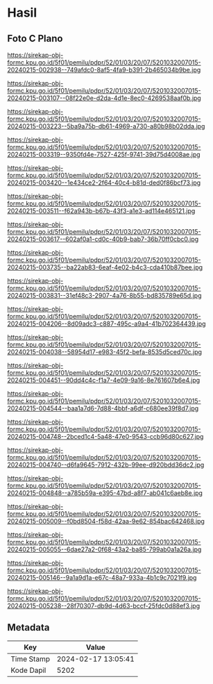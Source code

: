 # Hasil

## Foto C Plano

https://sirekap-obj-formc.kpu.go.id/5f01/pemilu/pdpr/52/01/03/20/07/5201032007015-20240215-002938--749afdc0-8af5-4fa9-b391-2b465034b9be.jpg

https://sirekap-obj-formc.kpu.go.id/5f01/pemilu/pdpr/52/01/03/20/07/5201032007015-20240215-003107--08f22e0e-d2da-4d1e-8ec0-4269538aaf0b.jpg

https://sirekap-obj-formc.kpu.go.id/5f01/pemilu/pdpr/52/01/03/20/07/5201032007015-20240215-003223--5ba9a75b-db61-4969-a730-a80b98b02dda.jpg

https://sirekap-obj-formc.kpu.go.id/5f01/pemilu/pdpr/52/01/03/20/07/5201032007015-20240215-003319--9350fd4e-7527-425f-9741-39d75d4008ae.jpg

https://sirekap-obj-formc.kpu.go.id/5f01/pemilu/pdpr/52/01/03/20/07/5201032007015-20240215-003420--1e434ce2-2f64-40c4-b81d-ded0f86bcf73.jpg

https://sirekap-obj-formc.kpu.go.id/5f01/pemilu/pdpr/52/01/03/20/07/5201032007015-20240215-003511--f62a943b-b67b-43f3-a1e3-ad114e465121.jpg

https://sirekap-obj-formc.kpu.go.id/5f01/pemilu/pdpr/52/01/03/20/07/5201032007015-20240215-003617--602af0a1-cd0c-40b9-bab7-36b70ff0cbc0.jpg

https://sirekap-obj-formc.kpu.go.id/5f01/pemilu/pdpr/52/01/03/20/07/5201032007015-20240215-003735--ba22ab83-6eaf-4e02-b4c3-cda410b87bee.jpg

https://sirekap-obj-formc.kpu.go.id/5f01/pemilu/pdpr/52/01/03/20/07/5201032007015-20240215-003831--31ef48c3-2907-4a76-8b55-bd835789e65d.jpg

https://sirekap-obj-formc.kpu.go.id/5f01/pemilu/pdpr/52/01/03/20/07/5201032007015-20240215-004206--8d09adc3-c887-495c-a9a4-41b702364439.jpg

https://sirekap-obj-formc.kpu.go.id/5f01/pemilu/pdpr/52/01/03/20/07/5201032007015-20240215-004038--58954d17-e983-45f2-befa-8535d5ced70c.jpg

https://sirekap-obj-formc.kpu.go.id/5f01/pemilu/pdpr/52/01/03/20/07/5201032007015-20240215-004451--90dd4c4c-f1a7-4e09-9a16-8e761607b6e4.jpg

https://sirekap-obj-formc.kpu.go.id/5f01/pemilu/pdpr/52/01/03/20/07/5201032007015-20240215-004544--baa1a7d6-7d88-4bbf-a6df-c680ee39f8d7.jpg

https://sirekap-obj-formc.kpu.go.id/5f01/pemilu/pdpr/52/01/03/20/07/5201032007015-20240215-004748--2bced1c4-5a48-47e0-9543-ccb96d80c627.jpg

https://sirekap-obj-formc.kpu.go.id/5f01/pemilu/pdpr/52/01/03/20/07/5201032007015-20240215-004740--d6fa9645-7912-432b-99ee-d920bdd36dc2.jpg

https://sirekap-obj-formc.kpu.go.id/5f01/pemilu/pdpr/52/01/03/20/07/5201032007015-20240215-004848--a785b59a-e395-47bd-a8f7-ab041c6aeb8e.jpg

https://sirekap-obj-formc.kpu.go.id/5f01/pemilu/pdpr/52/01/03/20/07/5201032007015-20240215-005009--f0bd8504-f58d-42aa-9e62-854bac642468.jpg

https://sirekap-obj-formc.kpu.go.id/5f01/pemilu/pdpr/52/01/03/20/07/5201032007015-20240215-005055--6dae27a2-0f68-43a2-ba85-799ab0a1a26a.jpg

https://sirekap-obj-formc.kpu.go.id/5f01/pemilu/pdpr/52/01/03/20/07/5201032007015-20240215-005146--9a1a9d1a-e67c-48a7-933a-4b1c9c7021f9.jpg

https://sirekap-obj-formc.kpu.go.id/5f01/pemilu/pdpr/52/01/03/20/07/5201032007015-20240215-005238--28f70307-db9d-4d63-bccf-25fdc0d88ef3.jpg


## Metadata

| Key        | Value               |
| ---------- | ------------------- |
| Time Stamp | 2024-02-17 13:05:41 |
| Kode Dapil | 5202                |



